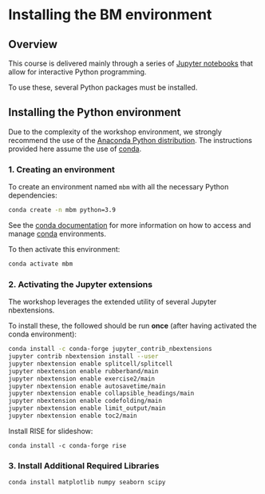 # Installing the BM environment

## Overview

This course is delivered mainly through a series of [Jupyter notebooks][1]
that allow for interactive Python programming.

To use these, several Python packages must be installed.

## Installing the Python environment

Due to the complexity of the workshop environment, we strongly recommend the
use of the [Anaconda Python distribution][2]. The instructions provided here
assume the use of [conda][3].

### 1. Creating an environment

To create an environment named `mbm` with all the necessary
Python dependencies:

```bash
conda create -n mbm python=3.9
```

See the [conda documentation][4] for more information on how to access and
manage [conda][3] environments.

To then activate this environment:

```bash
conda activate mbm
```

### 2. Activating the Jupyter extensions

The workshop leverages the extended utility of several Jupyter nbextensions.

To install these, the followed should be run **once** (after having activated
the conda environment):

```bash
conda install -c conda-forge jupyter_contrib_nbextensions
jupyter contrib nbextension install --user
jupyter nbextension enable splitcell/splitcell
jupyter nbextension enable rubberband/main
jupyter nbextension enable exercise2/main
jupyter nbextension enable autosavetime/main
jupyter nbextension enable collapsible_headings/main
jupyter nbextension enable codefolding/main
jupyter nbextension enable limit_output/main
jupyter nbextension enable toc2/main
```

Install RISE for slideshow: 
```
conda install -c conda-forge rise
```

### 3. Install Additional Required Libraries

```bash
conda install matplotlib numpy seaborn scipy
```


[1]: https://jupyter-notebook.readthedocs.io/en/stable/
[2]: https://docs.anaconda.com/anaconda/install/
[3]: https://conda.io/projects/conda/en/latest/index.html
[4]: https://docs.conda.io/projects/conda/en/latest/user-guide/getting-started.html?highlight=conda%20activate#managing-environments
